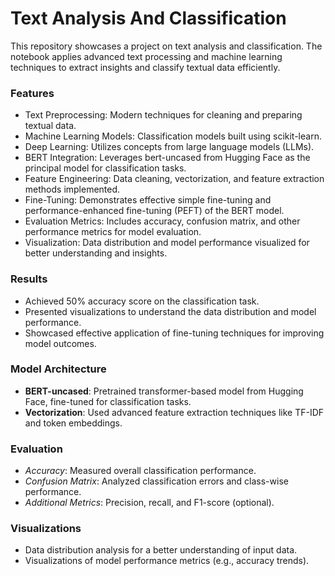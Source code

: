 # Text Analysis And Classification

This repository showcases a project on text analysis and classification. The notebook applies advanced text processing and machine learning techniques to extract insights and classify textual data efficiently.

### Features
- Text Preprocessing: Modern techniques for cleaning and preparing textual data.
- Machine Learning Models: Classification models built using scikit-learn.
- Deep Learning: Utilizes concepts from large language models (LLMs).
- BERT Integration: Leverages bert-uncased from Hugging Face as the principal model for classification tasks.
- Feature Engineering: Data cleaning, vectorization, and feature extraction methods implemented.
- Fine-Tuning: Demonstrates effective simple fine-tuning and performance-enhanced fine-tuning (PEFT) of the BERT model.
- Evaluation Metrics: Includes accuracy, confusion matrix, and other performance metrics for model evaluation.
- Visualization: Data distribution and model performance visualized for better understanding and insights.

### Results
- Achieved 50% accuracy score on the classification task.
- Presented visualizations to understand the data distribution and model performance.
- Showcased effective application of fine-tuning techniques for improving model outcomes.

### Model Architecture
- **BERT-uncased**: Pretrained transformer-based model from Hugging Face, fine-tuned for classification tasks.
- **Vectorization**: Used advanced feature extraction techniques like TF-IDF and token embeddings.

### Evaluation
- *Accuracy*: Measured overall classification performance.
- *Confusion Matrix*: Analyzed classification errors and class-wise performance.
- *Additional Metrics*: Precision, recall, and F1-score (optional).

### Visualizations
- Data distribution analysis for a better understanding of input data.
- Visualizations of model performance metrics (e.g., accuracy trends).

